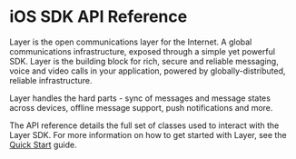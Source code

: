 # iOS SDK API Reference

Layer is the open communications layer for the Internet. A global communications infrastructure, exposed through a simple yet powerful SDK. Layer is the building block for rich, secure and reliable messaging, voice and video calls in your application, powered by globally-distributed, reliable infrastructure.

Layer handles the hard parts - sync of messages and message states across devices, offline message support, push notifications and more.

The API reference details the full set of classes used to interact with the Layer SDK. For more information on how to get started with Layer, see the [Quick Start](/docs/quick-start/ios) guide.

